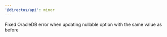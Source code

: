 ```yaml
---
'@directus/api': minor
---
```


Fixed OracleDB error when updating nullable option with the same value as before
